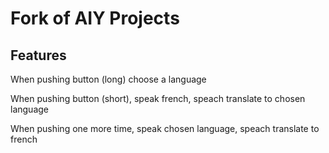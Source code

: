 # Fork of AIY Projects

## Features

When pushing button (long) choose a language

When pushing button (short), speak french, speach translate to chosen language

When pushing one more time, speak chosen language, speach translate to french

